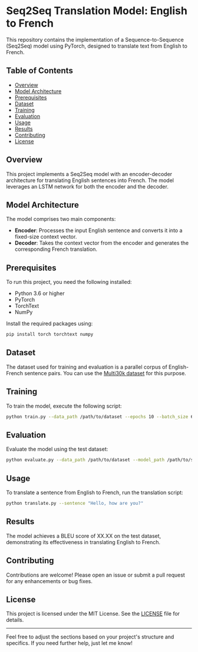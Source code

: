 # Seq2Seq Translation Model: English to French

This repository contains the implementation of a Sequence-to-Sequence (Seq2Seq) model using PyTorch, designed to translate text from English to French.

## Table of Contents
- [Overview](#overview)
- [Model Architecture](#model-architecture)
- [Prerequisites](#prerequisites)
- [Dataset](#dataset)
- [Training](#training)
- [Evaluation](#evaluation)
- [Usage](#usage)
- [Results](#results)
- [Contributing](#contributing)
- [License](#license)

## Overview
This project implements a Seq2Seq model with an encoder-decoder architecture for translating English sentences into French. The model leverages an LSTM network for both the encoder and the decoder.

## Model Architecture
The model comprises two main components:
- **Encoder**: Processes the input English sentence and converts it into a fixed-size context vector.
- **Decoder**: Takes the context vector from the encoder and generates the corresponding French translation.

## Prerequisites
To run this project, you need the following installed:
- Python 3.6 or higher
- PyTorch
- TorchText
- NumPy

Install the required packages using:
```sh
pip install torch torchtext numpy
```

## Dataset
The dataset used for training and evaluation is a parallel corpus of English-French sentence pairs. You can use the [Multi30k dataset](https://github.com/multi30k/dataset) for this purpose.

## Training
To train the model, execute the following script:
```sh
python train.py --data_path /path/to/dataset --epochs 10 --batch_size 64
```

## Evaluation
Evaluate the model using the test dataset:
```sh
python evaluate.py --data_path /path/to/dataset --model_path /path/to/saved_model
```

## Usage
To translate a sentence from English to French, run the translation script:
```sh
python translate.py --sentence "Hello, how are you?"
```

## Results
The model achieves a BLEU score of XX.XX on the test dataset, demonstrating its effectiveness in translating English to French.

## Contributing
Contributions are welcome! Please open an issue or submit a pull request for any enhancements or bug fixes.

## License
This project is licensed under the MIT License. See the [LICENSE](LICENSE) file for details.

---

Feel free to adjust the sections based on your project's structure and specifics. If you need further help, just let me know!
